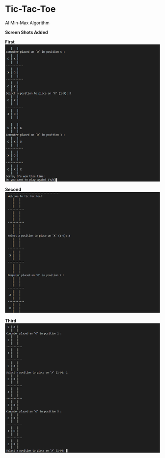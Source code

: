 # Tic-Tac-Toe
AI Min-Max Algorithm

**Screen Shots Added**

**First**
![alt text](https://github.com/DZ521111/TIC-TAC-TOE/blob/master/ScreenShots/first.png?raw=true)

**Second**
![alt text](https://github.com/DZ521111/TIC-TAC-TOE/blob/master/ScreenShots/second.png?raw=true)

**Third**
![alt text](https://github.com/DZ521111/TIC-TAC-TOE/blob/master/ScreenShots/third.png?raw=true)